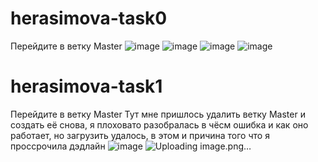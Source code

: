 # herasimova-task0
Перейдите в ветку Master
![image](https://user-images.githubusercontent.com/86004085/122247298-eaeec200-cecf-11eb-95b7-d14b5375995a.png)
![image](https://user-images.githubusercontent.com/86004085/122247370-f7731a80-cecf-11eb-8021-05dfe07624b9.png)
![image](https://user-images.githubusercontent.com/86004085/122247452-03f77300-ced0-11eb-8475-13facca4ae4a.png)
![image](https://user-images.githubusercontent.com/86004085/123152549-62db6000-d46d-11eb-82a7-fe2238e53aed.png)
# herasimova-task1
Перейдите в ветку Master
Тут мне пришлось удалить ветку Master и создать её снова, я плоховато разобралась в чёсм ошибка и как оно работает, но загрузить удалось, в этом и причина того что я проссрочила дэдлайн
![image](https://user-images.githubusercontent.com/86004085/123152595-6e2e8b80-d46d-11eb-923e-42ceb3d80b77.png)
![Uploading image.png…]()


